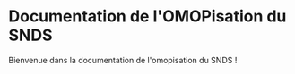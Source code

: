 # Documentation de l'OMOPisation du SNDS
<!-- SPDX-License-Identifier: MPL-2.0 -->

Bienvenue dans la documentation de l'omopisation du SNDS !



